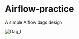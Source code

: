 # Airflow-practice
A simple Aiflow dags design

![Dag_1](https://github.com/ductvftu/Airflow-practice/assets/130732927/c24d4e04-eace-4a5d-b4f7-14a789db02b5)

